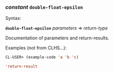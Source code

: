 ### <em>constant</em> <strong>`double-float-epsilon`</strong>

Syntax:

<strong>`double-float-epsilon`</strong> <em>parameters</em> => <em>return-type</em>

Documentation of parameters and return-results.

Examples (not from CLHS...):

```lisp
CL-USER> (example-code 'a 'b 'c)

'return-result
```
